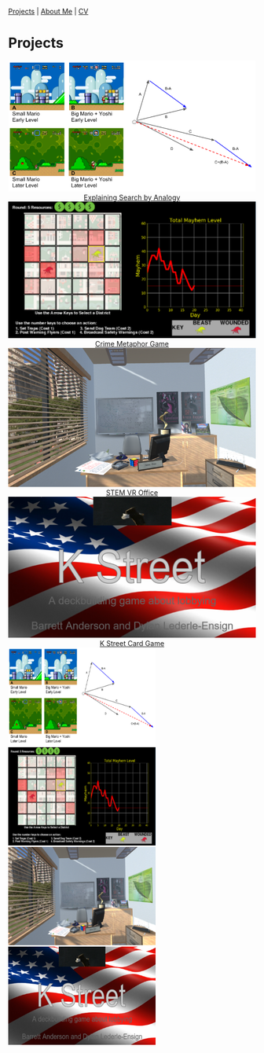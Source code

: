 [Projects](index.html) | [About Me](bio.html) | [CV](CV.html) 

# Projects


  <div class="slider-for">
  
   <div style="text-align: center">
  
   <a href="Analogy.html">
    <img src="Analogy.png" alt="Search by Analogy" >
    Explaining Search by Analogy
   </a>
  
  </div>
  
  <div style="text-align: center">
  
  <a href="CMG.html">
    <img src="crimegame.png" alt="Crime Metaphor Game" >
    Crime Metaphor Game
  </a>
  
  </div>
  
  <div style="text-align: center">
  
  <a href="STEM_VR.html">
    <img src="STEM_VR.png" alt="STEM VR" >
    STEM VR Office
  </a>
  
  </div>
  
  <div style="text-align: center">
  
  <a href="K_Street.html">
   <img src="kstreet4.png" alt="K Street Card Game" >
    K Street Card Game
  </a>
  
  </div>
  
  </div>

 <div class="slider-nav">
  
   <div>
  
   <a href="Analogy.html">
    <img src="Analogy.png" alt="Search by Analogy" width="300" height="200">
   </a>
  
  </div>
  
  <div>
  
  <a href="CMG.html">
    <img src="crimegame.png" alt="Crime Metaphor Game" width="300" height="200">
  </a>
  
  </div>
  
  <div>
  
  <a href="STEM_VR.html">
    <img src="STEM_VR.png" alt="STEM VR" width="300" height="200">
  </a>
  
  </div>
  
  <div>
  
  <a href="K_Street.html">
   <img src="kstreet4.png" alt="K Street Card Game" width="300" height="200">
  </a>
  
  </div>
  
  </div>

